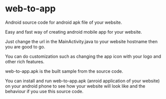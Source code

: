 # web-to-app

Android source code for android apk file of your website.

Easy and fast way of creating android mobile app for your website.

Just change the url in the  MainActivity.java to your website hostname  then you  are  good to go. 

You can do customization such  as changing the app icon with your logo and other rich features.

web-to-app.apk is the built sample from the source code. 

You can install and run web-to-app.apk (anroid application of your website) on your android phone to see how your website will look like and the behaviour if you use this source code.